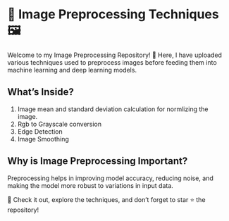 # 📂 Image Preprocessing Techniques 🖼️
Welcome to my Image Preprocessing Repository! 🚀 Here, I have uploaded various techniques used to preprocess images before feeding them into machine learning and deep learning models.

## What’s Inside?
1. Image mean and standard deviation calculation for normlizing the image.
2. Rgb to Grayscale conversion
3. Edge Detection
4. Image Smoothing

## Why is Image Preprocessing Important?
Preprocessing helps in improving model accuracy, reducing noise, and making the model more robust to variations in input data.

🔗 Check it out, explore the techniques, and don’t forget to star ⭐ the repository!

